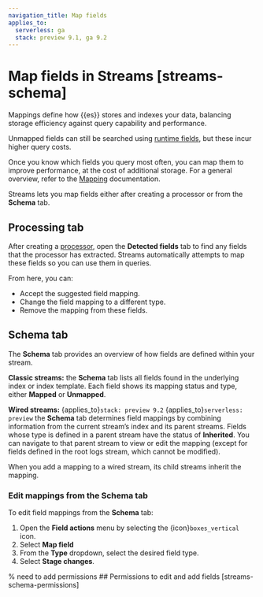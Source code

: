 ```yaml
---
navigation_title: Map fields
applies_to:
  serverless: ga
  stack: preview 9.1, ga 9.2
---
```


# Map fields in Streams [streams-schema]

Mappings define how {{es}} stores and indexes your data, balancing storage efficiency against query capability and performance.

Unmapped fields can still be searched using [runtime fields](../../../../manage-data/data-store/mapping/runtime-fields.md), but these incur higher query costs.

Once you know which fields you query most often, you can map them to improve performance, at the cost of additional storage. For a general overview, refer to the [Mapping](../../../../manage-data/data-store/mapping.md) documentation.

Streams lets you map fields either after creating a processor or from the **Schema** tab.

## Processing tab

After creating a [processor](./extract.md), open the **Detected fields** tab to find any fields that the processor has extracted. Streams automatically attempts to map these fields so you can use them in queries.

From here, you can:

- Accept the suggested field mapping.
- Change the field mapping to a different type.
- Remove the mapping from these fields.

## Schema tab

The **Schema** tab provides an overview of how fields are defined within your stream.

**Classic streams:** the **Schema** tab lists all fields found in the underlying index or index template. Each field shows its mapping status and type, either **Mapped** or **Unmapped**.

**Wired streams:** {applies_to}`stack: preview 9.2` {applies_to}`serverless: preview` the **Schema** tab determines field mappings by combining information from the current stream’s index and its parent streams. Fields whose type is defined in a parent stream have the status of **Inherited**. You can navigate to that parent stream to view or edit the mapping (except for fields defined in the root logs stream, which cannot be modified).

When you add a mapping to a wired stream, its child streams inherit the mapping.

### Edit mappings from the Schema tab

To edit field mappings from the **Schema** tab:
1. Open the **Field actions** menu by selecting the {icon}`boxes_vertical` icon.
1. Select **Map field**
1. From the **Type** dropdown, select the desired field type.
1. Select **Stage changes**.

% need to add permissions ## Permissions to edit and add fields [streams-schema-permissions]